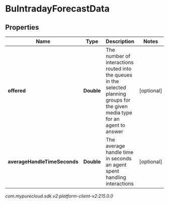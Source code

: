 # BuIntradayForecastData


## Properties

| Name | Type | Description | Notes |
| ------------ | ------------- | ------------- | ------------- |
| **offered** | **Double** | The number of interactions routed into the queues in the selected planning groups for the given media type for an agent to answer |  [optional] |
| **averageHandleTimeSeconds** | **Double** | The average handle time in seconds an agent spent handling interactions |  [optional] |




_com.mypurecloud.sdk.v2:platform-client-v2:215.0.0_

